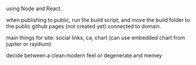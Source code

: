 using Node and React.

when publishing to public, run the build script, and move the build folder to the public github pages (not created yet) connected to domain.

main things for site: social links, ca, chart (can use embedded chart from jupiter or raydium)


decide between a clean modern feel or degenerate and memey